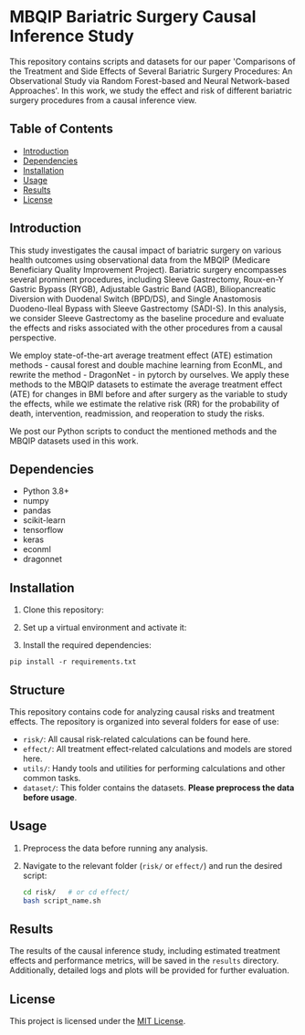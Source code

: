 # MBQIP Bariatric Surgery Causal Inference Study

This repository contains scripts and datasets for our paper 'Comparisons of the Treatment and Side Effects of Several Bariatric Surgery Procedures: An Observational Study via Random Forest-based and Neural Network-based Approaches'. In this work, we study the effect and risk of different bariatric surgery procedures from a causal inference view. 

## Table of Contents

- [Introduction](#introduction)
- [Dependencies](#dependencies)
- [Installation](#installation)
- [Usage](#usage)
- [Results](#results)
- [License](#license)

## Introduction

This study investigates the causal impact of bariatric surgery on various health outcomes using observational data from the MBQIP (Medicare Beneficiary Quality Improvement Project). Bariatric surgery encompasses several prominent procedures, including Sleeve Gastrectomy, Roux-en-Y Gastric Bypass (RYGB), Adjustable Gastric Band (AGB), Biliopancreatic Diversion with Duodenal Switch (BPD/DS), and Single Anastomosis Duodeno-Ileal Bypass with Sleeve Gastrectomy (SADI-S). In this analysis, we consider Sleeve Gastrectomy as the baseline procedure and evaluate the effects and risks associated with the other procedures from a causal perspective.

We employ state-of-the-art average treatment effect (ATE) estimation methods -  causal forest and double machine learning from EconML, and rewrite the method - DragonNet - in pytorch by ourselves. We apply these methods to the MBQIP datasets to estimate the average treatment effect (ATE) for changes in BMI before and after surgery as the variable to study the effects, while we estimate the relative risk (RR) for the probability of death, intervention, readmission, and reoperation to study the risks. 

We post our Python scripts to conduct the mentioned methods and the MBQIP datasets used in this work. 


## Dependencies

- Python 3.8+
- numpy
- pandas
- scikit-learn
- tensorflow
- keras
- econml
- dragonnet

## Installation

1. Clone this repository:

2. Set up a virtual environment and activate it:

3. Install the required dependencies:

`pip install -r requirements.txt`


## Structure

This repository contains code for analyzing causal risks and treatment effects. The repository is organized into several folders for ease of use:

- `risk/`: All causal risk-related calculations can be found here.
- `effect/`: All treatment effect-related calculations and models are stored here.
- `utils/`: Handy tools and utilities for performing calculations and other common tasks.
- `dataset/`: This folder contains the datasets. **Please preprocess the data before usage**.


## Usage

1. Preprocess the data before running any analysis.
2. Navigate to the relevant folder (`risk/` or `effect/`) and run the desired script:

   ```bash
   cd risk/   # or cd effect/
   bash script_name.sh


## Results

The results of the causal inference study, including estimated treatment effects and performance metrics, will be saved in the `results` directory. Additionally, detailed logs and plots will be provided for further evaluation.

## License

This project is licensed under the [MIT License](LICENSE.md).

